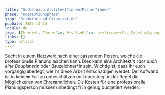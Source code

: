 ```yaml
---
title: "Suche nach Architekt*innen/Planer*innen"
phase: "Konzeptionsphase"
step: "Struktur und Organisation"
pubDate: 2023-11-24
locale: de
tags: [Ehrenamt, Planer*in, Archtiekt*in, professionell, Entschädigung]
links: []
type: article
---
```


Sucht in eurem Netzwerk nach einer passenden Person, welche die professionelle Planung machen kann. Dies kann eine Architekt*in oder auch eine Bauplaner*in oder Bauzeichner*in sein. Wichtig ist, dass ihr euch vorgängig überlegt, wie ihr diese Arbeit entschädigen werdet. Der Aufwand ist in keinem Fall zu unterschätzen und übersteigt in der Regel die Möglichkeiten von Ehrenamtlichen. Die Kosten für eine professionelle Planungsperson müssen unbedingt früh genug budgetiert werden.

